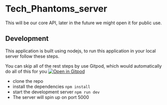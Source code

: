 # Tech_Phantoms_server

This will be our core API, later in the future we might open it for public use.

## Development

This application is built using nodejs, to run this application in your local server follow these steps.

You can skip all of the rest steps by use Gitpod, which would automatically do all of this for you [![Open in Gitpod](https://gitpod.io/button/open-in-gitpod.svg)](https://gitpod.io/#https://github.com/web3community/devprotocol.xyz)

- clone the repo
- install the dependencies `npm install`
- start the development server `npm run dev`
- The server will spin up on port 5000
